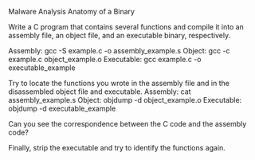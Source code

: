 Malware Analysis 
Anatomy of a Binary


Write a C program that contains several functions and compile it into
an assembly file, an object file, and an executable binary, respectively.

   Assembly:
      gcc -S example.c -o assembly_example.s
   Object:
      gcc -c example.c object_example.o
   Executable:
      gcc example.c -o executable_example


Try to locate the functions you wrote in the assembly file and in the
disassembled object file and executable. 
   Assembly:
      cat assembly_example.s
   Object:
      objdump -d object_example.o
   Executable:
      objdump -d executable_example

Can you see the correspondence between the C code and the assembly code?

Finally, strip the executable and try to identify the functions again.